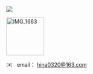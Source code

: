 ![](https://komarev.com/ghpvc/?username=Cedrus-P&label=PROFILE+VIEWS)

<img src="https://github.com/Cedrus-P/Cedrus-P/assets/80530649/21844248-d852-4d23-8f85-a30423be3bb4" alt="IMG_1663" style="width: 100px;" />

✉️ &nbsp; email： hina0320@163.com

